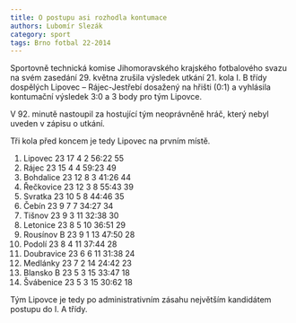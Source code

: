 ```yaml
---
title: O postupu asi rozhodla kontumace
authors: Lubomír Slezák
category: sport
tags: Brno fotbal 22-2014
---
```


Sportovně technická komise Jihomoravského krajského fotbalového svazu na svém zasedání 29. května zrušila výsledek utkání 21. kola I. B třídy dospělých Lipovec – Rájec-Jestřebí dosažený na hřišti (0:1) a vyhlásila kontumační výsledek 3:0 a 3 body pro tým Lipovce.

V 92. minutě nastoupil za hostující tým neoprávněně hráč, který nebyl uveden v zápisu o utkání.

Tři kola před koncem je tedy Lipovec na prvním místě.

1. Lipovec 	23 17 4 2 	56:22 	55
2. Rájec 	23 15 4 4 	59:23 	49
3. Bohdalice 	23 12 8 3 	41:26 	44
4. Řečkovice 	23 12 3 8 	55:43 	39
5. Svratka 	23 10 5 8 	44:46 	35
6. Čebín 	23 9 7 7 	34:27 	34
7. Tišnov 	23 9 3 11 	32:38 	30
8. Letonice 	23 8 5 10 	36:51 	29
9. Rousínov B 	23 9 1 13 	47:50 	28
10. Podolí 	23 8 4 11 	37:44 	28
11. Doubravice 	23 6 6 11 	31:38 	24
12. Medlánky 	23 7 2 14 	24:42 	23
13. Blansko B 	23 5 3 15 	33:47 	18
14. Švábenice 	23 5 3 15 	30:62 	18

Tým Lipovce je tedy po administrativním zásahu největším kandidátem postupu do I. A třídy.